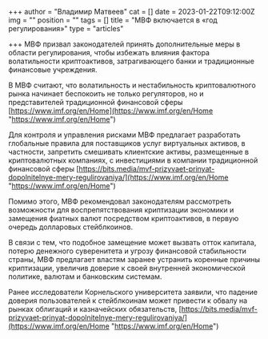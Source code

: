 +++
author = "Владимир Матвеев"
cat = []
date = 2023-01-22T09:12:00Z
img = ""
position = ""
tags = []
title = "МВФ включается в «год регулирования»"
type = "articles"

+++
МВФ призвал законодателей принять дополнительные меры в области регулирования, чтобы избежать влияния фактора волатильности криптоактивов, затрагивающего банки и традиционные финансовые учреждения.

В МВФ считают, что волатильность и нестабильность криптовалютного рынка начинает беспокоить не только регуляторов, но и представителей традиционной финансовой сферы [https://www.imf.org/en/Home](https://www.imf.org/en/Home "https://www.imf.org/en/Home")

Для контроля и управления рисками МВФ предлагает разработать глобальные правила для поставщиков услуг виртуальных активов, в частности, запретить смешивать клиентские активы, размещенные в криптовалютных компаниях, с инвестициями в компании традиционной финансовой сферы [https://bits.media/mvf-prizyvaet-prinyat-dopolnitelnye-mery-regulirovaniya/](https://www.imf.org/en/Home "https://www.imf.org/en/Home")

Помимо этого, МВФ рекомендовал законодателям рассмотреть возможности для воспрепятствования криптизации экономики и замещения фиатных валют посредством криптоактивов, в первую очередь долларовых стейблкоинов.

В связи с тем, что подобное замещение может вызвать отток капитала, потерю денежного суверенитета и угрозу финансовой стабильности страны, МВФ предлагает властям заранее устранить коренные причины криптизации, увеличив доверие к своей внутренней экономической политике, валютам и банковским системам.

Ранее исследователи Корнельского университета заявили, что падение доверия пользователей к стейблкоинам может привести к обвалу на рынках облигаций и казначейских обязательств, [https://bits.media/mvf-prizyvaet-prinyat-dopolnitelnye-mery-regulirovaniya/](https://www.imf.org/en/Home "https://www.imf.org/en/Home")